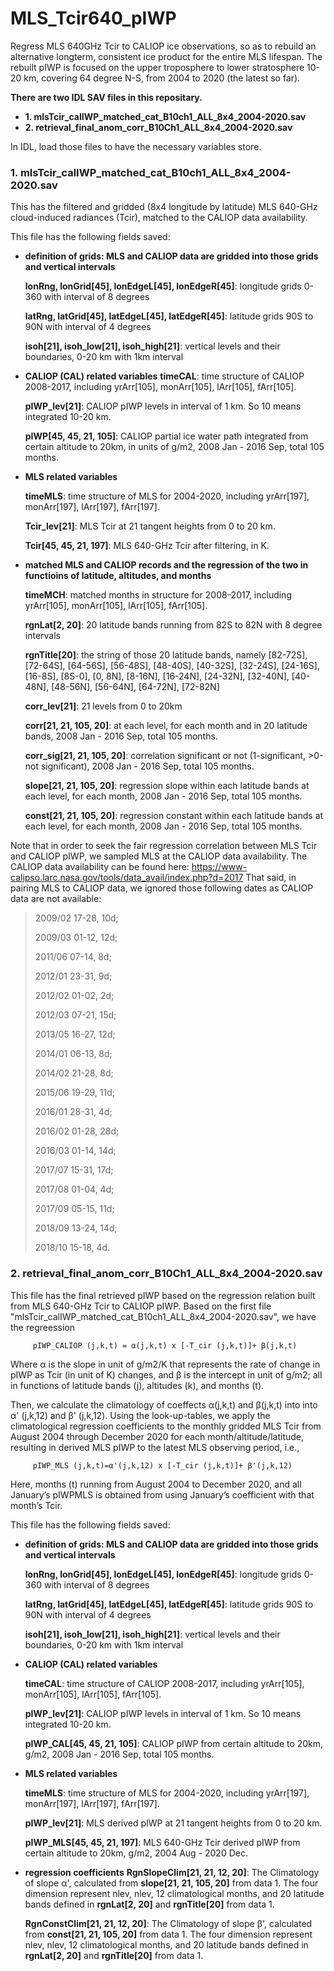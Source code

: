 # MLS_Tcir640_pIWP


Regress MLS 640GHz Tcir to CALIOP ice observations, so as to rebuild an alternative longterm, consistent ice product for the entire MLS lifespan. The rebuilt pIWP is focused on the upper troposphere to lower stratosphere 10-20 km, covering 64 degree N-S, from 2004 to 2020 (the latest so far).

**There are two IDL SAV files in this repositary.**
- **1. mlsTcir_calIWP_matched_cat_B10ch1_ALL_8x4_2004-2020.sav**
- **2. retrieval_final_anom_corr_B10Ch1_ALL_8x4_2004-2020.sav**


In IDL, load those files to have the necessary variables store.


### 1.  mlsTcir_calIWP_matched_cat_B10ch1_ALL_8x4_2004-2020.sav
This has the filtered and gridded (8x4 longitude by latitude) MLS 640-GHz cloud-induced radiances (Tcir), matched to the CALIOP data availability. 

This file has the following fields saved:
- **definition of grids: MLS and CALIOP data are gridded into those grids and vertical intervals**
  
  **lonRng, lonGrid[45], lonEdgeL[45], lonEdgeR[45]**: longitude grids 0-360 with interval of 8 degrees

  **latRng, latGrid[45], latEdgeL[45], latEdgeR[45]**: latitude grids 90S to 90N with interval of 4 degrees

  **isoh[21], isoh_low[21], isoh_high[21]**: vertical levels and their boundaries, 0-20 km with 1km interval


 -  **CALIOP (CAL) related variables**
    **timeCAL**:  time structure of CALIOP 2008-2017, including yrArr[105], monArr[105], lArr[105], fArr[105].
              
    **pIWP_lev[21]**: CALIOP pIWP levels in interval of 1 km. So 10 means integrated 10-20 km.
    
    **pIWP[45, 45, 21, 105]**: CALIOP partial ice water path integrated from certain altitude to 20km, in units of g/m2, 2008 Jan - 2016 Sep, total 105 months.
 
 
 - **MLS related variables**
    
    **timeMLS**: time structure of MLS for 2004-2020, including yrArr[197], monArr[197], lArr[197], fArr[197].
    
    **Tcir_lev[21]**: MLS Tcir at 21 tangent heights from 0 to 20 km. 
 
    **Tcir[45, 45, 21, 197]**: MLS 640-GHz Tcir after filtering, in K. 
 

 - **matched MLS and CALIOP records and the regression of the two in functioins of latitude, altitudes, and months**
    
    **timeMCH**: matched months in structure for 2008-2017, including yrArr[105], monArr[105], lArr[105], fArr[105].
  
    **rgnLat[2, 20]**: 20 latitude bands running from 82S to 82N with 8 degree intervals
  
    **rgnTitle[20]**: the string of those 20 latitude bands, namely 
          [82-72S], [72-64S], [64-56S], [56-48S], [48-40S], [40-32S], [32-24S],  [24-16S], [16-8S], [8S-0], 
          [0, 8N], [8-16N], [16-24N], [24-32N], [32-40N], [40-48N], [48-56N], [56-64N], [64-72N], [72-82N]
          
    **corr_lev[21]**: 21 levels from 0 to 20km 
    
    **corr[21, 21, 105, 20]**: at each level, for each month and in 20 latitude bands, 2008 Jan - 2016 Sep, total 105 months.
    
    **corr_sig[21, 21, 105, 20]**: correlation significant or not (1-significant, >0-not significant), 2008 Jan - 2016 Sep, total 105 months.
    
    **slope[21, 21, 105, 20]**: regression slope within each latitude bands at each level, for each month, 2008 Jan - 2016 Sep, total 105 months.
    
    **const[21, 21, 105, 20]**: regression constant within each latitude bands at each level, for each month, 2008 Jan - 2016 Sep, total 105 months. 
 

Note that in order to seek the fair regression correlation between MLS Tcir and CALIOP pIWP, we sampled MLS at the CALIOP data availability. The CALIOP data availability can be found here: https://www-calipso.larc.nasa.gov/tools/data_avail/index.php?d=2017
That said, in pairing MLS to CALIOP data, we ignored those following dates as CALIOP data are not available:
> 2009/02 17-28, 10d;
> 
> 2009/03 01-12, 12d;
> 
> 2011/06 07-14, 8d;
> 
> 2012/01 23-31, 9d;
> 
> 2012/02 01-02, 2d;
> 
> 2012/03 07-21, 15d;
> 
> 2013/05 16-27, 12d;
> 
> 2014/01 06-13, 8d;
> 
> 2014/02 21-28, 8d;
> 
> 2015/06 19-29, 11d;
> 
> 2016/01 28-31, 4d;
> 
> 2016/02 01-28, 28d;
> 
> 2016/03 01-14, 14d;
> 
> 2017/07 15-31, 17d;
> 
> 2017/08 01-04, 4d;
> 
> 2017/09 05-15, 11d;
> 
> 2018/09 13-24, 14d;
> 
> 2018/10 15-18, 4d.











### 2.  retrieval_final_anom_corr_B10Ch1_ALL_8x4_2004-2020.sav
This file has the final retrieved pIWP based on the regression relation built from MLS 640-GHz Tcir to CALIOP pIWP.
Based on the first file "mlsTcir_calIWP_matched_cat_B10ch1_ALL_8x4_2004-2020.sav", we have the regreession 

         pIWP_CALIOP (j,k,t) = α(j,k,t) x [-T_cir (j,k,t)]+ β(j,k,t)      

Where α is the slope in unit of g/m2/K that represents the rate of change in pIWP as Tcir (in unit of K) changes, and β is the intercept in unit of g/m2; all in functions of latitude bands (j), altitudes (k), and months (t). 

Then, we calculate the climatology of coeffects α(j,k,t) and β(j,k,t) into into α' (j,k,12) and β' (j,k,12). Using the look-up-tables, we apply the climatological regression coefficients to the monthly gridded MLS Tcir from August 2004 through December 2020 for each month/altitude/latitude, resulting in derived MLS pIWP to the latest MLS observing period, i.e.,

         pIWP_MLS (j,k,t)=α'(j,k,12) x [-T_cir (j,k,t)]+ β'(j,k,12)                
Here, months (t) running from August 2004 to December 2020, and all January’s pIWPMLS is obtained from using January’s coefficient with that month’s Tcir. 


This file has the following fields saved:
 -  **definition of grids: MLS and CALIOP data are gridded into those grids and vertical intervals**
    
    **lonRng, lonGrid[45], lonEdgeL[45], lonEdgeR[45]**: longitude grids 0-360 with interval of 8 degrees
    
    **latRng, latGrid[45], latEdgeL[45], latEdgeR[45]**: latitude grids 90S to 90N with interval of 4 degrees
    
    **isoh[21], isoh_low[21], isoh_high[21]**: vertical levels and their boundaries, 0-20 km with 1km interval


 -  **CALIOP (CAL) related variables**
    
    **timeCAL**:  time structure of CALIOP 2008-2017, including 
              yrArr[105], monArr[105], lArr[105], fArr[105].
    
    **pIWP_lev[21]**: CALIOP pIWP levels in interval of 1 km. 
                  So 10 means integrated 10-20 km.
    
    **pIWP_CAL[45, 45, 21, 105]**: CALIOP pIWP from certain altitude to 20km, g/m2, 2008 Jan - 2016 Sep, total 105 months.
 
 
 -  **MLS related variables**
    
    **timeMLS**: time structure of MLS for 2004-2020, including yrArr[197], monArr[197], lArr[197], fArr[197].
    
    **pIWP_lev[21]**: MLS derived pIWP  at 21 tangent heights from 0 to 20 km. 
    
    **pIWP_MLS[45, 45, 21, 197]**: MLS 640-GHz Tcir derived pIWP from certain altitude to 20km, g/m2, 2004 Aug - 2020 Dec.
    
 -  **regression coefficients**
    **RgnSlopeClim[21, 21, 12, 20]**: The Climatology of slope α', calculated from **slope[21, 21, 105, 20]** from data 1. The four dimension represent nlev, nlev, 12 climatological months, and 20 latitude bands defined in **rgnLat[2, 20]** and **rgnTitle[20]** from data 1.
    
    **RgnConstClim[21, 21, 12, 20]**: The Climatology of slope β', calculated from **const[21, 21, 105, 20]** from data 1. The four dimension represent nlev, nlev, 12 climatological months, and 20 latitude bands defined in **rgnLat[2, 20]** and **rgnTitle[20]** from data 1.
    
    
